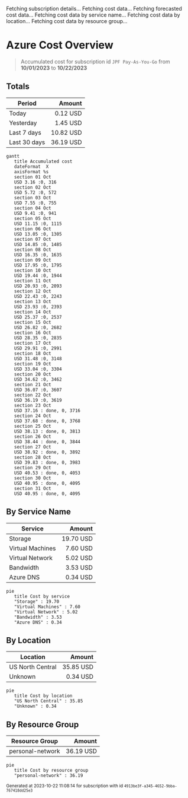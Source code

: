 Fetching subscription details...
Fetching cost data...
Fetching forecasted cost data...
Fetching cost data by service name...
Fetching cost data by location...
Fetching cost data by resource group...
# Azure Cost Overview

> Accumulated cost for subscription id `JPF Pay-As-You-Go` from **10/01/2023** to **10/22/2023**

## Totals

|Period|Amount|
|---|---:|
|Today|0.12 USD|
|Yesterday|1.45 USD|
|Last 7 days|10.82 USD|
|Last 30 days|36.19 USD|

```mermaid
gantt
   title Accumulated cost
   dateFormat  X
   axisFormat %s
   section 01 Oct
   USD 3.16 :0, 316
   section 02 Oct
   USD 5.72 :0, 572
   section 03 Oct
   USD 7.55 :0, 755
   section 04 Oct
   USD 9.41 :0, 941
   section 05 Oct
   USD 11.15 :0, 1115
   section 06 Oct
   USD 13.05 :0, 1305
   section 07 Oct
   USD 14.85 :0, 1485
   section 08 Oct
   USD 16.35 :0, 1635
   section 09 Oct
   USD 17.95 :0, 1795
   section 10 Oct
   USD 19.44 :0, 1944
   section 11 Oct
   USD 20.93 :0, 2093
   section 12 Oct
   USD 22.43 :0, 2243
   section 13 Oct
   USD 23.93 :0, 2393
   section 14 Oct
   USD 25.37 :0, 2537
   section 15 Oct
   USD 26.82 :0, 2682
   section 16 Oct
   USD 28.35 :0, 2835
   section 17 Oct
   USD 29.91 :0, 2991
   section 18 Oct
   USD 31.48 :0, 3148
   section 19 Oct
   USD 33.04 :0, 3304
   section 20 Oct
   USD 34.62 :0, 3462
   section 21 Oct
   USD 36.07 :0, 3607
   section 22 Oct
   USD 36.19 :0, 3619
   section 23 Oct
   USD 37.16 : done, 0, 3716
   section 24 Oct
   USD 37.68 : done, 0, 3768
   section 25 Oct
   USD 38.13 : done, 0, 3813
   section 26 Oct
   USD 38.44 : done, 0, 3844
   section 27 Oct
   USD 38.92 : done, 0, 3892
   section 28 Oct
   USD 39.83 : done, 0, 3983
   section 29 Oct
   USD 40.53 : done, 0, 4053
   section 30 Oct
   USD 40.95 : done, 0, 4095
   section 31 Oct
   USD 40.95 : done, 0, 4095
```

## By Service Name

|Service|Amount|
|---|---:|
|Storage|19.70 USD|
|Virtual Machines|7.60 USD|
|Virtual Network|5.02 USD|
|Bandwidth|3.53 USD|
|Azure DNS|0.34 USD|

```mermaid
pie
   title Cost by service
   "Storage" : 19.70
   "Virtual Machines" : 7.60
   "Virtual Network" : 5.02
   "Bandwidth" : 3.53
   "Azure DNS" : 0.34
```

## By Location

|Location|Amount|
|---|---:|
|US North Central|35.85 USD|
|Unknown|0.34 USD|

```mermaid
pie
   title Cost by location
   "US North Central" : 35.85
   "Unknown" : 0.34
```

## By Resource Group

|Resource Group|Amount|
|---|---:|
|personal-network|36.19 USD|

```mermaid
pie
   title Cost by resource group
   "personal-network" : 36.19
```

<sup>Generated at 2023-10-22 11:08:14 for subscription with id `4913be3f-a345-4652-9bba-767418dd25e3`</sup>
